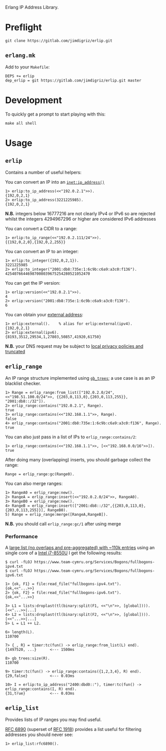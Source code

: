 Erlang IP Address Library.

# Preflight

    git clone https://gitlab.com/jimdigriz/erlip.git

## `erlang.mk`

Add to your `Makefile`:

    DEPS += erlip
    dep_erlip = git https://gitlab.com/jimdigriz/erlip.git master

# Development

To quickly get a prompt to start playing with this:

    make all shell

# Usage

## `erlip`

Contains a number of useful helpers:

You can convert an IP into an [`inet:ip_address()`](http://erlang.org/doc/man/inet.html#data-types)

    1> erlip:to_ip_address(<<"192.0.2.1">>).
    {192,0,2,1}
    2> erlip:to_ip_address(3221225985).
    {192,0,2,1}

**N.B.** integers below 16777216 are not clearly IPv4 or IPv6 so are rejected whilst the integers 4294967296 or higher are considered IPv6 addresses

You can convert a CIDR to a range:

    1> erlip:to_ip_range(<<"192.0.2.111/24">>).
    {{192,0,2,0},{192,0,2,255}}

You can convert an IP to an integer:

    1> erlip:to_integer({192,0,2,1}).
    3221225985
    2> erlip:to_integer("2001:db8:735e:1:6c9b:c6a9:a3c0:f136").
    42540766446987008039675254280521052470

You can get the IP version:

    1> erlip:version(<<"192.0.2.1">>).
    4
    2> erlip:version("2001:db8:735e:1:6c9b:c6a9:a3c0:f136").
    6

You can obtain your [external address](https://code.blogs.iiidefix.net/posts/get-public-ip-using-dns/):

    1> erlip:external().	% alias for erlip:external(ipv4).
    {192,0,2,1}
    2> erlip:external(ipv6).
    {8193,3512,29534,1,27803,50857,41920,61750}

**N.B.** your DNS request may be subject to [local privacy policies and truncated](https://tools.ietf.org/html/rfc7871#section-11.1)

## `erlip_range`

An IP range structure implemented using [`gb_trees`](http://erlang.org/doc/man/gb_trees.html); a use case is as an IP blacklist checker.

    1> Range = erlip_range:from_list(["192.0.2.0/24", <<"198.51.100.0/24">>, {{203,0,113,0},{203,0,113,255}}, "2001:db8::/32"]).
    2> erlip_range:contains("192.0.2.1", Range).
    true
    3> erlip_range:contains(<<"192.168.1.1">>, Range).
    false
    4> erlip_range:contains("2001:db8:735e:1:6c9b:c6a9:a3c0:f136", Range).
    true

You can also just pass in a list of IPs to `erlip_range:contains/2`:

    1> erlip_range:contains(<<"192.168.1.1">>, [<<"192.168.0.0/16">>]).
    true

After doing many (overlapping) inserts, you should garbage collect the range:

    Range = erlip_range:gc(Range0).

You can also merge ranges:

    1> RangeA0 = erlip_range:new().
    2> RangeA = erlip_range:insert(<<"192.0.2.0/24">>, RangeA0).
    3> RangeB0 = erlip_range:new().
    4> RangeB = erlip_range:insert(["2001:db8::/32",{{203,0,113,0},{203,0,113,255}}], RangeB0).
    5) Range = erlip_range:merge([RangeA,RangeB]).

**N.B.** you should call `erlip_range:gc/1` after using merge

### Performance

A [large list (no overlaps and pre-aggregated) with ~110k entries](http://www.team-cymru.com/bogon-reference-http.html) using an single core of a [Intel i7-8550U](https://ark.intel.com/content/www/us/en/ark/products/122589/intel-core-i7-8550u-processor-8m-cache-up-to-4-00-ghz.html) I get the following results:

    $ curl -fLOJ https://www.team-cymru.org/Services/Bogons/fullbogons-ipv4.txt
    $ curl -fLOJ https://www.team-cymru.org/Services/Bogons/fullbogons-ipv6.txt
    
    1> {ok, F1} = file:read_file("fullbogons-ipv4.txt").
    {ok,<<"...>>}
    2> {ok, F2} = file:read_file("fullbogons-ipv6.txt").
    {ok,<<"...>>}
    
    3> L1 = lists:droplast(tl(binary:split(F1, <<"\n">>, [global]))).
    [<<"...>>|...]
    4> L2 = lists:droplast(tl(binary:split(F2, <<"\n">>, [global]))).
    [<<"...>>|...]
    5> L = L1 ++ L2.
    
    6> length(L).
    110700
    
    7> {_, R} = timer:tc(fun() -> erlip_range:from_list(L) end).
    {1497520, ...}      <--- 1500ms

    8> gb_trees:size(R).
    110700
    
    9> timer:tc(fun() -> erlip_range:contains({1,2,3,4}, R) end).
    {29,false}          <--- 0.03ms
    
    10> I = erlip:to_ip_address("2400:dbd0::"), timer:tc(fun() -> erlip_range:contains(I, R) end).
    {31,true}           <--- 0.03ms

## `erlip_list`

Provides lists of IP ranges you may find useful.

[RFC 6890](https://tools.ietf.org/html/rfc6890) (superset of [RFC 1918](https://tools.ietf.org/html/rfc1918)) provides a list useful for filtering addresses you should never see:

    1> erlip_list:rfc6890().
